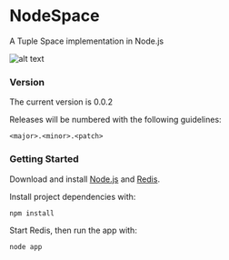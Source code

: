 NodeSpace
=========

A Tuple Space implementation in Node.js

![alt text](http://chrisjh.bitbucket.org/nodespace/img/architecture.PNG "Architecture")

### Version

The current version is 0.0.2

Releases will be numbered with the following guidelines:
	
`<major>.<minor>.<patch>`

### Getting Started

Download and install [Node.js](http://www.nodejs.org) and [Redis](http://redis.io/).

Install project dependencies with:

`npm install`

Start Redis, then run the app with:

`node app`